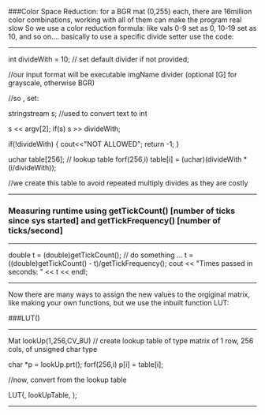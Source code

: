 ###Color Space Reduction:
for a BGR mat (0,255) each, there are 16million color combinations, working with all of them can make the program real slow
So we use a color reduction formula:
like vals 0-9 set as 0, 10-19 set as 10, and so on....
basically to use a specific divide setter use the code:

*******************************************
int divideWith = 10; // set default divider if not provided;

//our input format will be executable imgName divider (optional [G] for grayscale, otherwise BGR)

//so , set:

stringstream s; //used to convert text to int

s << argv[2];
if(s)
	s >> divideWith;

if(!divideWith)
{
	cout<<"NOT ALLOWED";
	return -1;
}

uchar table[256]; // lookup table
forf(256,i)
	table[i] = (uchar)(divideWith * (i/divideWith));

//we create this table  to avoid repeated multiply divides as they are costly

---------------------------------------------------

### Measuring runtime using getTickCount() [number of ticks since sys started] and getTickFrequency() [number of ticks/second]

****************************************************
double t = (double)getTickCount();
// do something ...
t = ((double)getTickCount() - t)/getTickFrequency();
cout << "Times passed in seconds: " << t << endl;

----------------------------------------------------


Now there are many ways to assign the new values to the orgiginal matrix, like making your own functions, but we use the inbuilt function LUT:

###LUT()

*****************************************************
Mat lookUp(1,256,CV_8U) // create lookup table of type matrix of 1 row, 256 cols, of unsigned char type

char *p = lookUp.prt();
forf(256,i)
	p[i] = table[i];

//now, convert from the lookup table

LUT(<inputMat>, lookUpTable, <outputMat>);

-----------------------------------------------------
